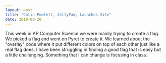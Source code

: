 ```yaml
---
layout: post
title: "Colin Powlett, JellyFam, Launches Site"
date: 2018-09-20
---
```


This week in AP Computer Science we were mainly trying to create a flag. We picked a flag and went on Pyret to create it. We learned about the "overlay" code where it put different colors on top of each other just like a real flag does. I have been struggling in finding a good flag that is easy but a little challenging. Something that I can change is focusing in class.
